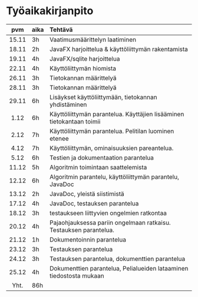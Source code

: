 # Työaikakirjanpito

| pvm   | aika | Tehtävä |                       
| :----:|:-----|:-----|
| 15.11 |3h| Vaatimusmäärittelyn laatiminen |
| 18.11 |2h| JavaFX harjoittelua & käyttöliittymän rakentamista |
| 19.11 |4h| JavaFX/sqlite harjoittelua |
| 22.11 |4h| Käyttöliittymän hiomista |
| 26.11 |3h| Tietokannan määrittelyä |
| 28.11 |3h| Tietokannan määrittelyä |
| 29.11 |6h| Lisäykset käyttöliittymään, tietokannan yhdistäminen |
| 1.12 |6h| Käyttöliittymän parantelua. Käyttäjien lisääminen tietokantaan toimii |
| 2.12 |7h| Käyttöliittymän parantelua. Pelitilan luominen etenee |
| 4.12 |7h| Käyttöliittymän, ominaisuuksien pareantelua. |
| 5.12 |6h| Testien ja dokumentaation parantelua |
| 11.12|5h| Algoritmin toimintaan saattelemista |
|12.12|6h| Algoritmin parantelu, käyttöliittymän parantelu, JavaDoc|
|13.12|2h| JavaDoc, yleistä siistimistä |
|17.12|4h| JavaDoc, testauksen parantelua |
|18.12|3h| testaukseen liittyvien ongelmien ratkontaa |
|20.12|4h| Pajaohjauksessa pariin ongelmaan ratkaisu. Testauksen parantelua.|
|21.12|1h| Dokumentoinnin parantelua |
|23.12|3h| Testauksen parantelua |
|24.12|3h| Testauksen parantelua, dokumenttien parantelua |
|25.12|4h| Dokumenttien parantelua, Pelialueiden lataaminen tiedostosta mukaan |
| Yht.|86h | 
